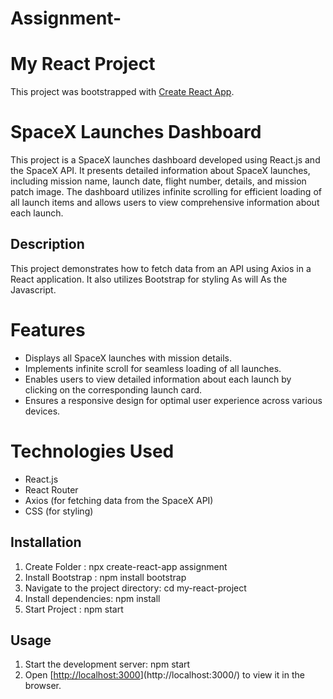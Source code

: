 # Assignment-
# My React Project

This project was bootstrapped with [Create React App](https://github.com/surajbaride/Assignment-/tree/main).

# SpaceX Launches Dashboard

This project is a SpaceX launches dashboard developed using React.js and the SpaceX API. It presents detailed information about SpaceX launches, including mission name, launch date, flight number, details, and mission patch image. The dashboard utilizes infinite scrolling for efficient loading of all launch items and allows users to view comprehensive information about each launch.

## Description

This project demonstrates how to fetch data from an API using Axios in a React application. It also utilizes Bootstrap for styling As will As the Javascript.

# Features

- Displays all SpaceX launches with mission details.
- Implements infinite scroll for seamless loading of all launches.
- Enables users to view detailed information about each launch by clicking on the corresponding launch card.
- Ensures a responsive design for optimal user experience across various devices.

# Technologies Used

- React.js
- React Router
- Axios (for fetching data from the SpaceX API)
- CSS (for styling)
  
## Installation

1. Create Folder : npx create-react-app assignment
2. Install Bootstrap : npm install bootstrap
3. Navigate to the project directory: cd my-react-project
4. Install dependencies: npm install
5. Start Project : npm start

## Usage

1. Start the development server: npm start
2. Open [[http://localhost:3000](http://localhost:3000/)](http://localhost:3000/) to view it in the browser.

